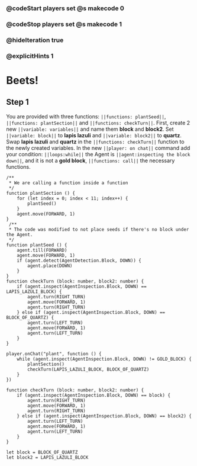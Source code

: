 ### @codeStart players set @s makecode 0
### @codeStop players set @s makecode 1

### @hideIteration true 
### @explicitHints 1


# Beets!

## Step 1
You are provided with three functions: ``||functions: plantSeed||``, ``||functions: plantSection||`` and ``||functions: checkTurn||``. First, create 2 new ``||variable: variables||`` and name them **block** and **block2**. Set ``||variable: block||`` to **lapis lazuli** and ``||variable: block2||`` to **quartz**. Swap **lapis lazuli** and **quartz** in the ``||functions: checkTurn||`` function to the newly created variables. In the new ``||player: on chat||`` command add your condition: ``||loops:while||`` the Agent is ``||agent:inspecting the block down||``, and it is not a **gold block**, ``||functions: call||`` the necessary functions. 



```template
/**
 * We are calling a function inside a function
 */
function plantSection () {
    for (let index = 0; index < 11; index++) {
        plantSeed()
    }
    agent.move(FORWARD, 1)
}
 /**
 * The code was modified to not place seeds if there's no block under the Agent.
 */
function plantSeed () {
    agent.till(FORWARD)
    agent.move(FORWARD, 1)
    if (agent.detect(AgentDetection.Block, DOWN)) {
        agent.place(DOWN)
    }
}
function checkTurn (block: number, block2: number) {
    if (agent.inspect(AgentInspection.Block, DOWN) == LAPIS_LAZULI_BLOCK) {
        agent.turn(RIGHT_TURN)
        agent.move(FORWARD, 1)
        agent.turn(RIGHT_TURN)
    } else if (agent.inspect(AgentInspection.Block, DOWN) == BLOCK_OF_QUARTZ) {
        agent.turn(LEFT_TURN)
        agent.move(FORWARD, 1)
        agent.turn(LEFT_TURN)
    }
}

```


```ghost
player.onChat("plant", function () {
    while (agent.inspect(AgentInspection.Block, DOWN) != GOLD_BLOCK) {
        plantSection()
        checkTurn(LAPIS_LAZULI_BLOCK, BLOCK_OF_QUARTZ)
    }
})

function checkTurn (block: number, block2: number) {
    if (agent.inspect(AgentInspection.Block, DOWN) == block) {
        agent.turn(RIGHT_TURN)
        agent.move(FORWARD, 1)
        agent.turn(RIGHT_TURN)
    } else if (agent.inspect(AgentInspection.Block, DOWN) == block2) {
        agent.turn(LEFT_TURN)
        agent.move(FORWARD, 1)
        agent.turn(LEFT_TURN)
    }
}

let block = BLOCK_OF_QUARTZ
let block2 = LAPIS_LAZULI_BLOCK
```
